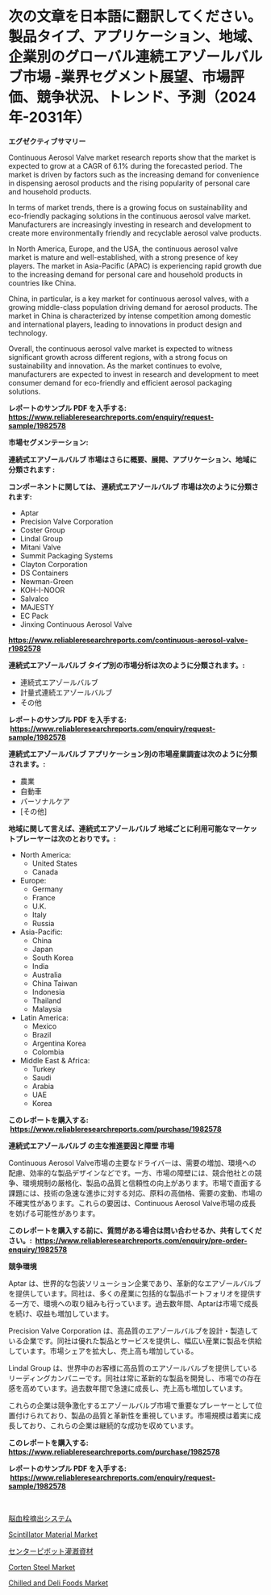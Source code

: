 <p><h1>次の文章を日本語に翻訳してください。製品タイプ、アプリケーション、地域、企業別のグローバル連続エアゾールバルブ市場 -業界セグメント展望、市場評価、競争状況、トレンド、予測（2024年-2031年）</h1></p><p><strong>エグゼクティブサマリー</strong></p>
<p><p>Continuous Aerosol Valve market research reports show that the market is expected to grow at a CAGR of 6.1% during the forecasted period. The market is driven by factors such as the increasing demand for convenience in dispensing aerosol products and the rising popularity of personal care and household products.</p><p>In terms of market trends, there is a growing focus on sustainability and eco-friendly packaging solutions in the continuous aerosol valve market. Manufacturers are increasingly investing in research and development to create more environmentally friendly and recyclable aerosol valve products.</p><p>In North America, Europe, and the USA, the continuous aerosol valve market is mature and well-established, with a strong presence of key players. The market in Asia-Pacific (APAC) is experiencing rapid growth due to the increasing demand for personal care and household products in countries like China.</p><p>China, in particular, is a key market for continuous aerosol valves, with a growing middle-class population driving demand for aerosol products. The market in China is characterized by intense competition among domestic and international players, leading to innovations in product design and technology.</p><p>Overall, the continuous aerosol valve market is expected to witness significant growth across different regions, with a strong focus on sustainability and innovation. As the market continues to evolve, manufacturers are expected to invest in research and development to meet consumer demand for eco-friendly and efficient aerosol packaging solutions.</p></p>
<p><strong>レポートのサンプル PDF を入手する: <a href="https://www.reliableresearchreports.com/enquiry/request-sample/1982578">https://www.reliableresearchreports.com/enquiry/request-sample/1982578</a></strong></p>
<p><strong>市場セグメンテーション:</strong></p>
<p><strong> 連続式エアゾールバルブ 市場はさらに概要、展開、アプリケーション、地域に分類されます :</strong></p>
<p><strong>コンポーネントに関しては、 連続式エアゾールバルブ 市場は次のように分類されます: &nbsp;</strong></p>
<p><ul><li>Aptar</li><li>Precision Valve Corporation</li><li>Coster Group</li><li>Lindal Group</li><li>Mitani Valve</li><li>Summit Packaging Systems</li><li>Clayton Corporation</li><li>DS Containers</li><li>Newman-Green</li><li>KOH-I-NOOR</li><li>Salvalco</li><li>MAJESTY</li><li>EC Pack</li><li>Jinxing Continuous Aerosol Valve</li></ul></p>
<p><strong><a href="https://www.reliableresearchreports.com/continuous-aerosol-valve-r1982578">https://www.reliableresearchreports.com/continuous-aerosol-valve-r1982578</a></strong></p>
<p><strong> 連続式エアゾールバルブ タイプ別の市場分析は次のように分類されます。:</strong></p>
<p><ul><li>連続式エアゾールバルブ</li><li>計量式連続エアゾールバルブ</li><li>その他</li></ul></p>
<p><strong>レポートのサンプル PDF を入手する: &nbsp;<a href="https://www.reliableresearchreports.com/enquiry/request-sample/1982578">https://www.reliableresearchreports.com/enquiry/request-sample/1982578</a></strong></p>
<p><strong> 連続式エアゾールバルブ アプリケーション別の市場産業調査は次のように分類されます。:</strong></p>
<p><ul><li>農業</li><li>自動車</li><li>パーソナルケア</li><li>[その他]</li></ul></p>
<p><strong>地域に関して言えば、連続式エアゾールバルブ 地域ごとに利用可能なマーケットプレーヤーは次のとおりです。:</strong></p>
<p><ul>
    <li>
        North America:
        <ul>
            <li>United States</li>
            <li>Canada</li>
        </ul>
    </li>
    <li>
        Europe:
        <ul>
            <li>Germany</li>
            <li>France</li>
            <li>U.K.</li>
            <li>Italy</li>
            <li>Russia</li>
        </ul>
    </li>
    <li>
        Asia-Pacific:
        <ul>
            <li>China</li>
            <li>Japan</li>
            <li>South Korea</li>
            <li>India</li>
            <li>Australia</li>
            <li>China Taiwan</li>
            <li>Indonesia</li>
            <li>Thailand</li>
            <li>Malaysia</li>
        </ul>
    </li>
    <li>
        Latin America:
        <ul>
            <li>Mexico</li>
            <li>Brazil</li>
            <li>Argentina Korea</li>
            <li>Colombia</li>
        </ul>
    </li>
    <li>
        Middle East & Africa:
        <ul>
            <li>Turkey</li>
            <li>Saudi</li>
            <li>Arabia</li>
            <li>UAE</li>
            <li>Korea</li>
        </ul>
    </li>
    </ul></p>
<p><strong>このレポートを購入する: &nbsp;<a href="https://www.reliableresearchreports.com/purchase/1982578">https://www.reliableresearchreports.com/purchase/1982578</a></strong></p>
<p><strong>連続式エアゾールバルブ の主な推進要因と障壁 市場</strong></p>
<p><p>Continuous Aerosol Valve市場の主要なドライバーは、需要の増加、環境への配慮、効率的な製品デザインなどです。一方、市場の障壁には、競合他社との競争、環境規制の厳格化、製品の品質と信頼性の向上があります。市場で直面する課題には、技術の急速な進歩に対する対応、原料の高価格、需要の変動、市場の不確実性があります。これらの要因は、Continuous Aerosol Valve市場の成長を妨げる可能性があります。</p></p>
<p><strong>このレポートを購入する前に、質問がある場合は問い合わせるか、共有してください。:&nbsp; <a href="https://www.reliableresearchreports.com/enquiry/pre-order-enquiry/1982578">https://www.reliableresearchreports.com/enquiry/pre-order-enquiry/1982578</a></strong></p>
<p><strong>競争環境</strong></p>
<p><p>Aptar は、世界的な包装ソリューション企業であり、革新的なエアゾールバルブを提供しています。同社は、多くの産業に包括的な製品ポートフォリオを提供する一方で、環境への取り組みも行っています。過去数年間、Aptarは市場で成長を続け、収益も増加しています。</p><p>Precision Valve Corporation は、高品質のエアゾールバルブを設計・製造している企業です。同社は優れた製品とサービスを提供し、幅広い産業に製品を供給しています。市場シェアを拡大し、売上高も増加している。</p><p>Lindal Group は、世界中のお客様に高品質のエアゾールバルブを提供しているリーディングカンパニーです。同社は常に革新的な製品を開発し、市場での存在感を高めています。過去数年間で急速に成長し、売上高も増加しています。</p><p>これらの企業は競争激化するエアゾールバルブ市場で重要なプレーヤーとして位置付けられており、製品の品質と革新性を重視しています。市場規模は着実に成長しており、これらの企業は継続的な成功を収めています。</p></p>
<p><strong>このレポートを購入する: &nbsp; <a href="https://www.reliableresearchreports.com/purchase/1982578">https://www.reliableresearchreports.com/purchase/1982578</a></strong></p>
<p><strong>レポートのサンプル PDF を入手する: &nbsp;<a href="https://www.reliableresearchreports.com/enquiry/request-sample/1982578">https://www.reliableresearchreports.com/enquiry/request-sample/1982578</a></strong><strong></strong></p>
<p>&nbsp;</p>
<p><p><a href="https://github.com/schmahlson/Market-Research-Report-List-2/blob/main/9625794117781.md">脳血栓摘出システム</a></p><p><a href="https://github.com/arionmp/Market-Research-Report-List-3/blob/main/scintillator-material-market.md">Scintillator Material Market</a></p><p><a href="https://github.com/roulaayoub-saad/Market-Research-Report-List-1/blob/main/8923067117780.md">センターピボット灌漑資材</a></p><p><a href="https://github.com/markusgodoy/Market-Research-Report-List-3/blob/main/corten-steel-market.md">Corten Steel Market</a></p><p><a href="https://issuu.com/reportprime-2/docs/chilled-and-deli-foods-market-size-2030.pptx">Chilled and Deli Foods Market</a></p></p>